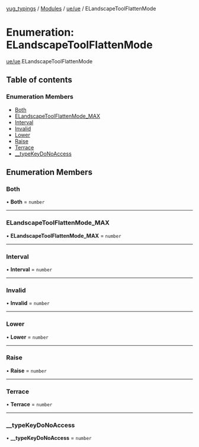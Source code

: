 [yug_typings](../README.md) / [Modules](../modules.md) / [ue/ue](../modules/ue_ue.md) / ELandscapeToolFlattenMode

# Enumeration: ELandscapeToolFlattenMode

[ue/ue](../modules/ue_ue.md).ELandscapeToolFlattenMode

## Table of contents

### Enumeration Members

- [Both](ue_ue.ELandscapeToolFlattenMode.md#both)
- [ELandscapeToolFlattenMode\_MAX](ue_ue.ELandscapeToolFlattenMode.md#elandscapetoolflattenmode_max)
- [Interval](ue_ue.ELandscapeToolFlattenMode.md#interval)
- [Invalid](ue_ue.ELandscapeToolFlattenMode.md#invalid)
- [Lower](ue_ue.ELandscapeToolFlattenMode.md#lower)
- [Raise](ue_ue.ELandscapeToolFlattenMode.md#raise)
- [Terrace](ue_ue.ELandscapeToolFlattenMode.md#terrace)
- [\_\_typeKeyDoNoAccess](ue_ue.ELandscapeToolFlattenMode.md#__typekeydonoaccess)

## Enumeration Members

### Both

• **Both** = `number`

___

### ELandscapeToolFlattenMode\_MAX

• **ELandscapeToolFlattenMode\_MAX** = `number`

___

### Interval

• **Interval** = `number`

___

### Invalid

• **Invalid** = `number`

___

### Lower

• **Lower** = `number`

___

### Raise

• **Raise** = `number`

___

### Terrace

• **Terrace** = `number`

___

### \_\_typeKeyDoNoAccess

• **\_\_typeKeyDoNoAccess** = `number`
